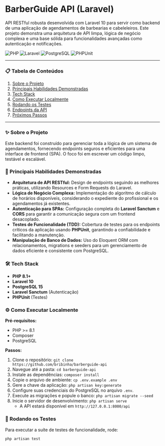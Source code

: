 # BarberGuide API (Laravel)

API RESTful robusta desenvolvida com Laravel 10 para servir como backend de uma aplicação de agendamentos de barbearias
e cabeleleiros. Este projeto demonstra uma arquitetura de API limpa, lógica de negócio complexa e uma base sólida para
funcionalidades avançadas como autenticação e notificações.

![PHP](https://img.shields.io/badge/PHP-8.1%2B-blue?logo=php)
![Laravel](https://img.shields.io/badge/Laravel-10.x-orange?logo=laravel)
![PostgreSQL](https://img.shields.io/badge/PostgreSQL-15-blue?logo=postgresql)
![PHPUnit](https://img.shields.io/badge/Testes-PHPUnit-green?logo=phpunit)

---

### 📋 Tabela de Conteúdos

1. [Sobre o Projeto](#-sobre-o-projeto)
2. [Principais Habilidades Demonstradas](#-principais-habilidades-demonstradas)
3. [Tech Stack](#-tech-stack)
4. [Como Executar Localmente](#-como-executar-localmente)
5. [Rodando os Testes](#-rodando-os-testes)
6. [Endpoints da API](#-endpoints-da-api)
7. [Próximos Passos](#-próximos-passos)

---

### ✨ Sobre o Projeto

Este backend foi construído para gerenciar toda a lógica de um sistema de agendamentos, fornecendo endpoints seguros e
eficientes para uma interface de frontend (SPA). O foco foi em escrever um código limpo, testável e escalável.

### 🚀 Principais Habilidades Demonstradas

* **Arquitetura de API RESTful:** Design de endpoints seguindo as melhores práticas, utilizando Resources e Form
  Requests do Laravel.
* **Lógica de Negócio Complexa:** Implementação do algoritmo de cálculo de horários disponíveis, considerando o
  expediente do profissional e os agendamentos já existentes.
* **Autenticação para SPAs:** Configuração completa do **Laravel Sanctum** e **CORS** para garantir a comunicação segura
  com um frontend desacoplado.
* **Testes de Funcionalidade (TDD):** Cobertura de testes para os endpoints críticos da aplicação usando **PHPUnit**,
  garantindo a confiabilidade e facilitando a manutenção.
* **Manipulação de Banco de Dados:** Uso do Eloquent ORM com relacionamentos, migrations e seeders para um gerenciamento
  de dados eficiente e consistente com PostgreSQL.

### 🛠️ Tech Stack

* **PHP 8.1+**
* **Laravel 10**
* **PostgreSQL 15**
* **Laravel Sanctum** (Autenticação)
* **PHPUnit** (Testes)

### ⚙️ Como Executar Localmente

**Pré-requisitos:**

* PHP >= 8.1
* Composer
* PostgreSQL

**Passos:**

1. Clone o repositório: `git clone https://github.com/bribinha/barberguide-api`
2. Navegue até a pasta: `cd barberguide-api`
3. Instale as dependências: `composer install`
4. Copie o arquivo de ambiente: `cp .env.example .env`
5. Gere a chave da aplicação: `php artisan key:generate`
6. Configure suas credenciais do PostgreSQL no arquivo `.env`.
7. Execute as migrações e popule o banco: `php artisan migrate --seed`
8. Inicie o servidor de desenvolvimento: `php artisan serve`
    * A API estará disponível em `http://127.0.0.1:8000/api`

### 🧪 Rodando os Testes

Para executar a suíte de testes de funcionalidade, rode:

```bash
php artisan test
